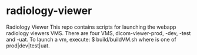 # radiology-viewer
Radiology Viewer
This repo contains scripts for launching the webapp radiology viewers VMS. There are four VMS, dicom-viewer-prod, -dev, -test and -uat. To launch a vm, execute:
  $ build/buildVM.sh <vm>
where <vm> is one of prod|dev|test|uat.
